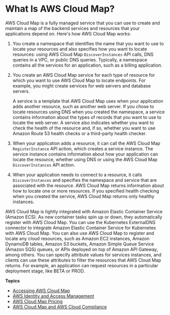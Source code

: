 # What Is AWS Cloud Map?<a name="what-is-cloud-map"></a>

AWS Cloud Map is a fully managed service that you can use to create and maintain a map of the backend services and resources that your applications depend on\. Here's how AWS Cloud Map works:

1. You create a namespace that identifies the name that you want to use to locate your resources and also specifies how you want to locate resources: using AWS Cloud Map `DiscoverInstances` API calls, DNS queries in a VPC, or public DNS queries\. Typically, a namespace contains all the services for an application, such as a billing application\.

1. You create an AWS Cloud Map service for each type of resource for which you want to use AWS Cloud Map to locate endpoints\. For example, you might create services for web servers and database servers\.

   A service is a template that AWS Cloud Map uses when your application adds another resource, such as another web server\. If you chose to locate resources using DNS when you created the namespace, a service contains information about the types of records that you want to use to locate the web server\. A service also indicates whether you want to check the health of the resource and, if so, whether you want to use Amazon Route 53 health checks or a third\-party health checker\. 

1. When your application adds a resource, it can call the AWS Cloud Map `RegisterInstance` API action, which creates a service instance\. The service instance contains information about how your application can locate the resource, whether using DNS or using the AWS Cloud Map `DiscoverInstances` API action\.

1. When your application needs to connect to a resource, it calls `DiscoverInstances` and specifies the namespace and service that are associated with the resource\. AWS Cloud Map returns information about how to locate one or more resources\. If you specified health checking when you created the service, AWS Cloud Map returns only healthy instances\.

AWS Cloud Map is tightly integrated with Amazon Elastic Container Service \(Amazon ECS\)\. As new container tasks spin up or down, they automatically register with AWS Cloud Map\. You can use the Kubernetes ExternalDNS connector to integrate Amazon Elastic Container Service for Kubernetes with AWS Cloud Map\. You can also use AWS Cloud Map to register and locate any cloud resources, such as Amazon EC2 instances, Amazon DynamoDB tables, Amazon S3 buckets, Amazon Simple Queue Service \(Amazon SQS\) queues, or APIs deployed on top of Amazon API Gateway, among others\. You can specify attribute values for services instances, and clients can use these attributes to filter the resources that AWS Cloud Map returns\. For example, an application can request resources in a particular deployment stage, like BETA or PROD\.

**Topics**
+ [Accessing AWS Cloud Map](welcome-accessing-cloud-map.md)
+ [AWS Identity and Access Management](IAMRoute53.md)
+ [AWS Cloud Map Pricing](cloud-map-pricing.md)
+ [AWS Cloud Map and AWS Cloud Compliance](compliance.md)